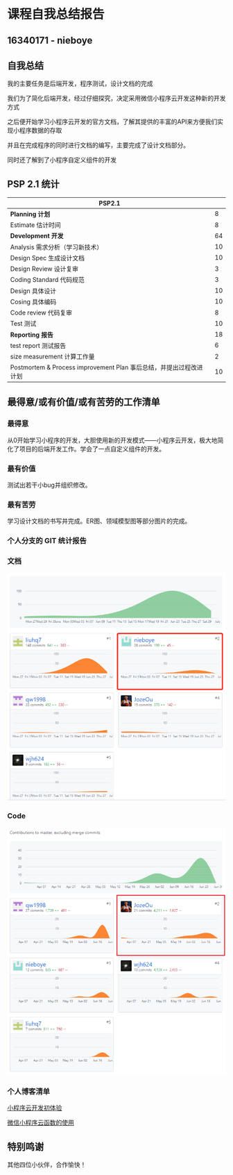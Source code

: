# 课程自我总结报告

## 16340171 - nieboye

## 自我总结

我的主要任务是后端开发，程序测试，设计文档的完成

我们为了简化后端开发，经过仔细探究，决定采用微信小程序云开发这种新的开发方式

之后便开始学习小程序云开发的官方文档，了解其提供的丰富的API来方便我们实现小程序数据的存取

并且在完成程序的同时进行文档的编写，主要完成了设计文档部分。

同时还了解到了小程序自定义组件的开发


## PSP 2.1 统计

| PSP2.1 |  |
|-----|-----|
| **Planning 计划** | 8 |
| Estimate 估计时间 | 8 |
| **Development 开发** | 64 |
| Analysis 需求分析（学习新技术） | 10 |
| Design Spec 生成设计文档 | 10 |
| Design Review 设计复审 | 3 |
| Coding Standard 代码规范 | 3 |
| Design 具体设计 | 10 |
| Cosing 具体编码 | 10 |
| Code review 代码复审 | 8 |
| Test 测试 | 10 |
| **Reporting 报告** | 18 |
| test report 测试报告 | 6 |
| size measurement 计算工作量 | 2 |
| Postmortem & Process improvement Plan 事后总结，并提出过程改进计划 | 10 |

## 最得意/或有价值/或有苦劳的工作清单

### 最得意

从0开始学习小程序的开发，大胆使用新的开发模式——小程序云开发，极大地简化了项目的后端开发工作。学会了一点自定义组件的开发。

### 最有价值

测试出若干小bug并组织修改。

### 最有苦劳

学习设计文档的书写并完成。ER图、领域模型图等部分图片的完成。

### 个人分支的 GIT 统计报告

### 文档

![](16340171_nieboye.assets/01.png)

### Code

​![](16340172_jozeou.assets/02.png)



### 个人博客清单

[小程序云开发初体验](https://blog.csdn.net/For_course/article/details/94363269)

[微信小程序云函数的使用](https://blog.csdn.net/For_course/article/details/94363371)


## 特别鸣谢

其他四位小伙伴，合作愉快！



